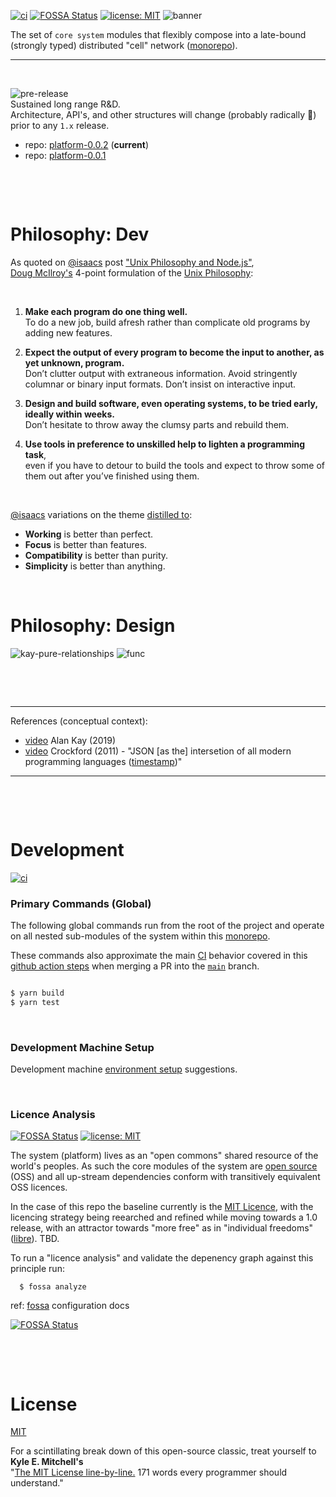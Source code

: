 [![ci](https://github.com/cellplatform/platform-0.0.2/actions/workflows/node.js.yml/badge.svg)](https://github.com/cellplatform/platform-0.0.2/actions/workflows/node.js.yml)
[![FOSSA Status](https://app.fossa.com/api/projects/custom%2B8499%2Fgithub.com%2Fcellplatform%2Fplatform-0.0.2.svg?type=shield)](https://app.fossa.com/projects/custom%2B8499%2Fgithub.com%2Fcellplatform%2Fplatform-0.0.2?ref=badge_shield)
[![license: MIT](https://img.shields.io/badge/license-MIT-blue.svg)](https://opensource.org/licenses/MIT)
![banner](https://user-images.githubusercontent.com/185555/88729229-76ac1280-d187-11ea-81c6-14146ec64848.png)

The set of `core system` modules that flexibly compose into a late-bound (strongly typed) distributed "cell" network ([monorepo](https://en.wikipedia.org/wiki/Monorepo)).

---

<p>&nbsp;</p>

![pre-release](https://img.shields.io/badge/status-pre--release-orange.svg)  
Sustained long range R&D.  
Architecture, API's, and other structures will change (probably radically 🐷) prior to any `1.x` release.

- repo: [platform-0.0.2](https://github.com/philcockfield/platform-0.0.2) (**current**)
- repo: [platform-0.0.1](https://github.com/uiharness/platform-0.0.1)

<p>&nbsp;</p>
<p>&nbsp;</p>

# Philosophy: Dev

As quoted on [@isaacs](https://www.npmjs.com/~isaacs) post ["Unix Philosophy and Node.js"](https://blog.izs.me/2013/04/unix-philosophy-and-nodejs),  
[Doug McIlroy's](https://en.wikipedia.org/wiki/Douglas_McIlroy) 4-point formulation of the [Unix Philosophy](http://www.catb.org/esr/writings/taoup/html/ch01s06.html):

<p>&nbsp;</p>

1. **Make each program do one thing well.**  
   To do a new job, build afresh rather than complicate old programs by adding new features.

2. **Expect the output of every program to become the input to another, as yet unknown, program.**  
   Don’t clutter output with extraneous information. Avoid stringently columnar or binary input formats. Don’t insist on interactive input.

3. **Design and build software, even operating systems, to be tried early, ideally within weeks.**  
   Don’t hesitate to throw away the clumsy parts and rebuild them.

4. **Use tools in preference to unskilled help to lighten a programming task**,  
   even if you have to detour to build the tools and expect to throw some of them out after you’ve finished using them.

<p>&nbsp;</p>

[@isaacs](https://www.npmjs.com/~isaacs) variations on the theme [distilled to](https://blog.izs.me/2013/04/unix-philosophy-and-nodejs):

- **Working** is better than perfect.
- **Focus** is better than features.
- **Compatibility** is better than purity.
- **Simplicity** is better than anything.

<p>&nbsp;</p>

# Philosophy: Design

![kay-pure-relationships](https://user-images.githubusercontent.com/185555/185737245-e82cd372-e253-4fd9-8221-435c001198ed.png)
![func](https://user-images.githubusercontent.com/185555/185738258-68e54981-0eb8-49b8-b8a8-a64b1ac45023.png)

<p>&nbsp;</p>
<p>&nbsp;</p>


---

References (conceptual context):

- [video](https://www.youtube.com/watch?v=nOrdzDaPYV4&t=1443s) Alan Kay (2019)
- [video](https://www.youtube.com/watch?v=-C-JoyNuQJs) Crockford (2011) - "JSON [as the] intersetion of all modern programming languages ([timestamp](https://youtu.be/-C-JoyNuQJs?t=741))"

---

<p>&nbsp;</p>
<p>&nbsp;</p>

# Development

[![ci](https://github.com/cellplatform/platform-0.0.2/actions/workflows/node.js.yml/badge.svg)](https://github.com/cellplatform/platform-0.0.2/actions/workflows/node.js.yml)

### Primary Commands (Global)

The following global commands run from the root of the project and operate on all nested sub-modules of the system within this [monorepo](https://en.wikipedia.org/wiki/Monorepo).

These commands also approximate the main [CI](https://github.com/cellplatform/platform-0.0.2/actions/workflows/node.js.yml) behavior covered in this [github action steps](https://github.com/cellplatform/platform-0.0.2/actions/workflows/node.js.yml) when merging a PR into the [`main`](/tree/main) branch.

```bash

$ yarn build
$ yarn test

```

<p>&nbsp;</p>

### Development Machine Setup

Development machine [environment setup](docs/setup.environment.md) suggestions.

<p>&nbsp;</p>

### Licence Analysis

[![FOSSA Status](https://app.fossa.com/api/projects/custom%2B8499%2Fgithub.com%2Fcellplatform%2Fplatform-0.0.2.svg?type=shield)](https://app.fossa.com/projects/custom%2B8499%2Fgithub.com%2Fcellplatform%2Fplatform-0.0.2?ref=badge_shield)
[![license: MIT](https://img.shields.io/badge/license-MIT-blue.svg)](https://opensource.org/licenses/MIT)

The system (platform) lives as an "open commons" shared resource of the world's peoples. As such the core modules of the system are [open source](https://en.wikipedia.org/wiki/Open-source_software) (OSS) and all up-stream dependencies conform with transitively equivalent OSS licences.

In the case of this repo the baseline currently is the [MIT Licence](LICENSE), with the licencing strategy being reearched and refined while moving towards a 1.0 release, with an attractor towards "more free" as in "individual freedoms" ([libre](https://en.wiktionary.org/wiki/libre)). TBD.

To run a "licence analysis" and validate the depenency graph against this principle run:

      $ fossa analyze

ref: [fossa](https://docs.fossa.com/docs/importing-a-project) configuration docs

[![FOSSA Status](https://app.fossa.com/api/projects/custom%2B8499%2Fgithub.com%2Fcellplatform%2Fplatform-0.0.2.svg?type=large)](https://app.fossa.com/projects/custom%2B8499%2Fgithub.com%2Fcellplatform%2Fplatform-0.0.2?ref=badge_large)

<p>&nbsp;</p>
<p>&nbsp;</p>

# License

[MIT](LICENSE)

For a scintillating break down of this open-source classic, treat yourself to **Kyle E. Mitchell's**  
"[The MIT License line-by-line.](https://writing.kemitchell.com/2016/09/21/MIT-License-Line-by-Line.html) 171 words every programmer should understand."

<p>&nbsp;</p>
